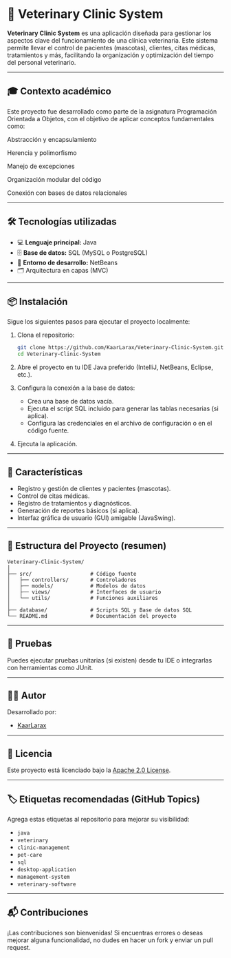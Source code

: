 # 🐾 Veterinary Clinic System

**Veterinary Clinic System** es una aplicación diseñada para gestionar los aspectos clave del funcionamiento de una clínica veterinaria. Este sistema permite llevar el control de pacientes (mascotas), clientes, citas médicas, tratamientos y más, facilitando la organización y optimización del tiempo del personal veterinario.

---

## 🎓 Contexto académico
Este proyecto fue desarrollado como parte de la asignatura Programación Orientada a Objetos, con el objetivo de aplicar conceptos fundamentales como:

Abstracción y encapsulamiento

Herencia y polimorfismo

Manejo de excepciones

Organización modular del código

Conexión con bases de datos relacionales

---

## 🛠️ Tecnologías utilizadas

- 💻 **Lenguaje principal:** Java  
- 🗄️ **Base de datos:** SQL (MySQL o PostgreSQL)  
- 🧰 **Entorno de desarrollo:** NetBeans  
- 🗂️ Arquitectura en capas (MVC)

---

## 📦 Instalación

Sigue los siguientes pasos para ejecutar el proyecto localmente:

1. Clona el repositorio:
   ```bash
   git clone https://github.com/KaarLarax/Veterinary-Clinic-System.git
   cd Veterinary-Clinic-System
   ```

2. Abre el proyecto en tu IDE Java preferido (IntelliJ, NetBeans, Eclipse, etc.).

3. Configura la conexión a la base de datos:
   - Crea una base de datos vacía.
   - Ejecuta el script SQL incluido para generar las tablas necesarias (si aplica).
   - Configura las credenciales en el archivo de configuración o en el código fuente.

4. Ejecuta la aplicación.

---

## 🚀 Características

- Registro y gestión de clientes y pacientes (mascotas).
- Control de citas médicas.
- Registro de tratamientos y diagnósticos.
- Generación de reportes básicos (si aplica).
- Interfaz gráfica de usuario (GUI) amigable (JavaSwing).

---

## 📁 Estructura del Proyecto (resumen)

```
Veterinary-Clinic-System/
│
├── src/                   # Código fuente
│   ├── controllers/       # Controladores
│   ├── models/            # Modelos de datos
│   ├── views/             # Interfaces de usuario
│   └── utils/             # Funciones auxiliares
│
├── database/              # Scripts SQL y Base de datos SQL
└── README.md              # Documentación del proyecto
```

---

## 🧪 Pruebas

Puedes ejecutar pruebas unitarias (si existen) desde tu IDE o integrarlas con herramientas como JUnit.

---

## 🧑‍💻 Autor

Desarrollado por:

- [KaarLarax](https://github.com/KaarLarax)

---

## 📄 Licencia

Este proyecto está licenciado bajo la [Apache 2.0 License](./LICENSE).

---

## 🏷️ Etiquetas recomendadas (GitHub Topics)

Agrega estas etiquetas al repositorio para mejorar su visibilidad:

- `java`
- `veterinary`
- `clinic-management`
- `pet-care`
- `sql`
- `desktop-application`
- `management-system`
- `veterinary-software`

---

## 📬 Contribuciones

¡Las contribuciones son bienvenidas! Si encuentras errores o deseas mejorar alguna funcionalidad, no dudes en hacer un fork y enviar un pull request.
